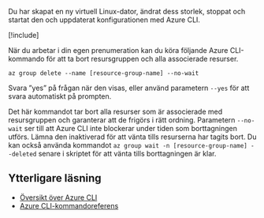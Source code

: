 Du har skapat en ny virtuell Linux-dator, ändrat dess storlek, stoppat och startat den och uppdaterat konfigurationen med Azure CLI.

<!-- Cleanup sandbox -->
[!include[](../../../includes/azure-sandbox-cleanup.md)]

När du arbetar i din egen prenumeration kan du köra följande Azure CLI-kommando för att ta bort resursgruppen och alla associerade resurser.

```azurecli
az group delete --name [resource-group-name] --no-wait
```

Svara ”yes” på frågan när den visas, eller använd parametern `--yes` för att svara automatiskt på prompten.

Det här kommandot tar bort alla resurser som är associerade med resursgruppen och garanterar att de frigörs i rätt ordning. Parametern `--no-wait` ser till att Azure CLI inte blockerar under tiden som borttagningen utförs. Lämna den inaktiverad för att vänta tills resurserna har tagits bort. Du kan också använda kommandot `az group wait -n [resource-group-name] --deleted` senare i skriptet för att vänta tills borttagningen är klar.


## <a name="further-reading"></a>Ytterligare läsning

- [Översikt över Azure CLI](https://docs.microsoft.com/cli/azure/?view=azure-cli-latest)
- [Azure CLI-kommandoreferens](https://docs.microsoft.com/cli/azure/reference-index?view=azure-cli-latest)
